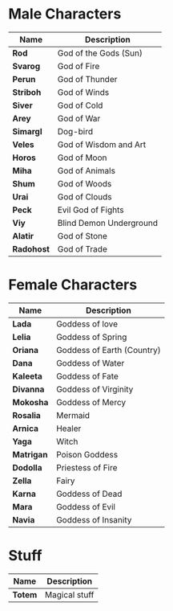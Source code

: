 # Male Characters

| Name            | Description                |
| --------------- | -------------------------- |
| **Rod**         | God of the Gods (Sun)      |
| **Svarog**      | God of Fire                |
| **Perun**       | God of Thunder             |
| **Striboh**     | God of Winds               |
| **Siver**       | God of Cold                |
| **Arey**        | God of War                 |
| **Simargl**     | Dog-bird                   |
| **Veles**       | God of Wisdom and Art      |
| **Horos**       | God of Moon                |
| **Miha**        | God of Animals             |
| **Shum**        | God of Woods               |
| **Urai**        | God of Clouds              |
| **Peck**        | Evil God of Fights         |
| **Viy**         | Blind Demon Underground    |
| **Alatir**      | God of Stone               |
| **Radohost**    | God of Trade               |


# Female Characters

| Name            | Description                |
| --------------- | -------------------------- |
| **Lada**        | Goddess of love            |
| **Lelia**       | Goddess of Spring          |
| **Oriana**      | Goddess of Earth (Country) |
| **Dana**        | Goddess of Water           |
| **Kaleeta**     | Goddess of Fate            |
| **Divanna**     | Goddess of Virginity       |
| **Mokosha**     | Goddess of Mercy           |
| **Rosalia**     | Mermaid                    |
| **Arnica**      | Healer                     |
| **Yaga**        | Witch                      |
| **Matrigan**    | Poison Goddess             |
| **Dodolla**     | Priestess of Fire          |
| **Zella**       | Fairy                      |
| **Karna**       | Goddess of Dead            |
| **Mara**        | Goddess of Evil            |
| **Navia**       | Goddess of Insanity        |


# Stuff
| Name            | Description                |
| --------------- | -------------------------- |
| **Totem**       | Magical stuff              |

